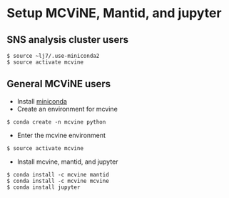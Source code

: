 # Setup MCViNE, Mantid, and jupyter

## SNS analysis cluster users

```
$ source ~lj7/.use-miniconda2
$ source activate mcvine
```

## General MCViNE users

* Install [miniconda](http://conda.pydata.org/miniconda.html)
* Create an environment for mcvine

```
$ conda create -n mcvine python
```
* Enter the mcvine environment

```
$ source activate mcvine
```

* Install mcvine, mantid, and jupyter

```
$ conda install -c mcvine mantid 
$ conda install -c mcvine mcvine 
$ conda install jupyter
```
